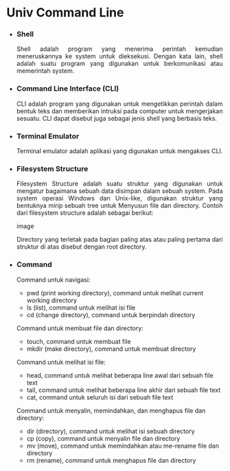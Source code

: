 # Univ Command Line

- ### Shell
  <div align = "justify">Shell adalah program yang menerima perintah kemudian meneruskannya ke system untuk dieksekusi. Dengan kata lain, shell adalah suatu program yang digunakan untuk berkomunikasi atau memerintah system.
- ### Command Line Interface (CLI)
  <div align = "justify">CLI adalah program yang digunakan untuk mengetikkan perintah dalam bentuk teks dan memberikan intruksi pada computer untuk mengerjakan sesuatu. CLI dapat disebut juga sebagai jenis shell yang berbasis teks.
- ### Terminal Emulator
  <div align = "justify">Terminal emulator adalah aplikasi yang digunakan untuk mengakses CLI. 
- ### Filesystem Structure
  <div align = "justify">Filesystem Structure adalah suatu struktur yang digunakan untuk mengatur bagaimana sebuah data disimpan dalam sebuah system. Pada system operasi Windows dan Unix-like, digunakan struktur yang bentuknya mirip sebuah tree untuk Menyusun file dan directory. Contoh dari filesystem structure adalah sebagai berikut:
  
    image
    
  <div align = "justify">Directory yang terletak pada bagian paling atas atau paling pertama dari struktur di atas disebut dengan root directory.
    
- ### Command
  Command untuk navigasi:
    - pwd (print working directory), command untuk melihat current working directory
    - ls (list), command untuk melihat isi file
    - cd (change directory), command untuk berpindah directory
    
  Command untuk membuat file dan directory:
    - touch, command untuk membuat file
    - mkdir (make directory), command untuk membuat directory
    
  Command untuk melihat isi file:
    - head, command untuk melihat beberapa line awal dari sebuah file text
    - tail, command untuk melihat beberapa line akhir dari sebuah file text
    - cat, command untuk seluruh isi dari sebuah file text
    
    Command untuk menyalin, memindahkan, dan menghapus file dan directory:
    - dir (directory), command untuk melihat isi sebuah directory 
    - cp (copy), command untuk menyalin file dan directory
    - mv (move), command untuk memindahkan atau me-rename file dan directory
    - rm (rename), command untuk menghapus file dan directory
    
   
